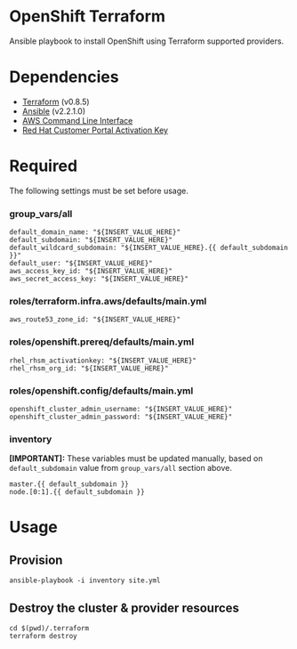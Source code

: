 # OpenShift Terraform

Ansible playbook to install OpenShift using Terraform supported providers.

# Dependencies

- [Terraform](https://www.terraform.io/intro/getting-started/install.html) (v0.8.5)
- [Ansible](http://docs.ansible.com/ansible/intro_installation.html) (v2.2.1.0)
- [AWS Command Line Interface](http://docs.aws.amazon.com/cli/latest/userguide/installing.html)
- [Red Hat Customer Portal Activation Key](https://access.redhat.com/articles/1378093)

# Required

The following settings must be set before usage.

### group_vars/all

```
default_domain_name: "${INSERT_VALUE_HERE}"
default_subdomain: "${INSERT_VALUE_HERE}"
default_wildcard_subdomain: "${INSERT_VALUE_HERE}.{{ default_subdomain }}"
default_user: "${INSERT_VALUE_HERE}"
aws_access_key_id: "${INSERT_VALUE_HERE}"
aws_secret_access_key: "${INSERT_VALUE_HERE}"
```

### roles/terraform.infra.aws/defaults/main.yml

```
aws_route53_zone_id: "${INSERT_VALUE_HERE}"
```

### roles/openshift.prereq/defaults/main.yml

```
rhel_rhsm_activationkey: "${INSERT_VALUE_HERE}"
rhel_rhsm_org_id: "${INSERT_VALUE_HERE}"
```

### roles/openshift.config/defaults/main.yml

```
openshift_cluster_admin_username: "${INSERT_VALUE_HERE}"
openshift_cluster_admin_password: "${INSERT_VALUE_HERE}"
```

### inventory

**[IMPORTANT]:** These variables must be updated manually, based on `default_subdomain` value from `group_vars/all` section above.

```
master.{{ default_subdomain }}
node.[0:1].{{ default_subdomain }}
```

# Usage

## Provision

```
ansible-playbook -i inventory site.yml
```

## Destroy the cluster & provider resources

```
cd $(pwd)/.terraform
terraform destroy
```
